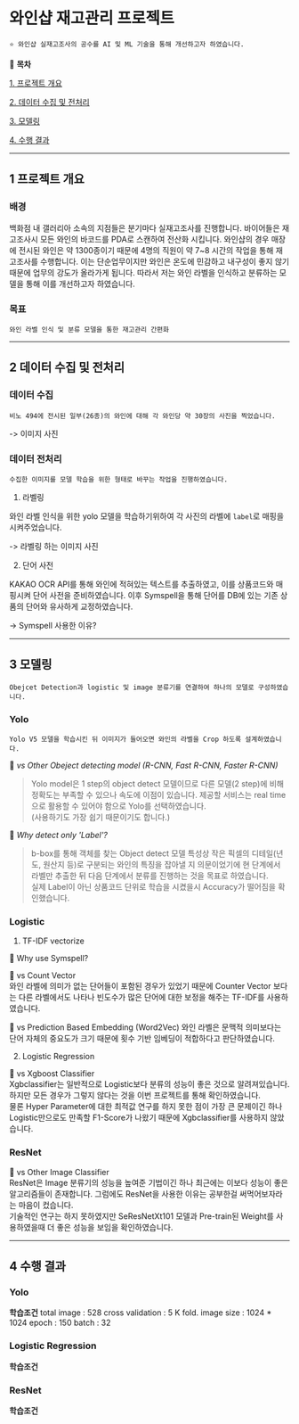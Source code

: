 # 와인샵 재고관리 프로젝트
 

    ⭐ 와인샵 실재고조사의 공수를 AI 및 ML 기술을 통해 개선하고자 하였습니다.

 

📖 **목차**

 

[1. 프로젝트 개요](#1-프로젝트-개요)

 

[2. 데이터 수집 및 전처리](#2-데이터-수집-및-전처리)

 

[3. 모델링](#3-모델링)

 

[4. 수행 결과](#4-수행-결과)

***

## 1 프로젝트 개요

 

### 배경

 

백화점 내 갤러리아 소속의 지점들은 분기마다 실재고조사를 진행합니다. 바이어들은 재고조사시 모든 와인의 바코드를 PDA로 스캔하여 전산화 시킵니다. 와인샵의 경우 매장에 전시된 와인은 약 1300종이기 때문에 4명의 직원이 약 7~8 시간의 작업을 통해  재고조사를 수행합니다. 이는 단순업무이지만 와인은 온도에 민감하고 내구성이 좋지 않기 때문에 업무의 강도가 올라가게 됩니다. 따라서 저는 와인 라벨을 인식하고 분류하는 모델을 통해 이를 개선하고자 하였습니다.

 

### 목표

 

    와인 라벨 인식 및 분류 모델을 통한 재고관리 간편화

 

***

## 2 데이터 수집 및 전처리

 

### 데이터 수집

 

    비노 494에 전시된 일부(26종)의 와인에 대해 각 와인당 약 30장의 사진을 찍었습니다.

 

-> 이미지 사진

 

### 데이터 전처리

 

    수집한 이미지를 모델 학습을 위한 형태로 바꾸는 작업을 진행하였습니다.

 

1. 라벨링

와인 라벨 인식을 위한 yolo 모델을 학습하기위하여 각 사진의 라벨에 `label`로 매핑을 시켜주었습니다.

 

-> 라벨링 하는 이미지 사진

 

2. 단어 사전

KAKAO OCR API를 통해 와인에 적혀있는 텍스트를 추출하였고, 이를 상품코드와 매핑시켜 단어 사전을 준비하였습니다. 이후 Symspell을 통해 단어를 DB에 있는 기존 상품의 단어와 유사하게 교정하였습니다.

 

-> Symspell 사용한 이유?

 

***

## 3 모델링

 

    Obejcet Detection과 logistic 및 image 분류기를 연결하여 하나의 모델로 구성하였습니다.

 

### Yolo

    Yolo V5 모델을 학습시킨 뒤 이미지가 들어오면 와인의 라벨을 Crop 하도록 설계하였습니다.
 
📌 *vs Other Obeject detecting model (R-CNN, Fast R-CNN, Faster R-CNN)*   

> Yolo model은 1 step의 object detect 모델이므로 다른 모델(2 step)에 비해 정확도는 부족할 수 있으나 속도에 이점이 있습니다.
> 제공할 서비스는 real time으로 활용할 수 있어야 함으로 Yolo를 선택하였습니다.   
> (사용하기도 가장 쉽기 때문이기도 합니다.)

 
📌 *Why detect only 'Label'?*   

>b-box를 통해 객체를 찾는 Object detect 모델 특성상 작은 픽셀의 디테일(년도, 원산지 등)로 구분되는 와인의 특징을 잡아낼 지 의문이었기에 현 단계에서 라벨만 추출한 뒤 다음 단계에서 분류를 진행하는 것을 목표로 하였습니다.   
>실제 Label이 아닌 상품코드 단위로 학습을 시켰을시 Accuracy가 떨어짐을 확인했습니다.

### Logistic

1. TF-IDF vectorize

📌 Why use Symspell?


📌 vs Count Vector   
와인 라벨에 의미가 없는 단어들이 포함된 경우가 있었기 때문에 Counter Vector 보다는 다른 라벨에서도 나타나 빈도수가 많은 단어에 대한 보정을 해주는 TF-IDF를 사용하였습니다.

📌 vs Prediction Based Embedding (Word2Vec)
와인 라벨은 문맥적 의미보다는 단어 자체의 중요도가 크기 때문에 횟수 기반 임베딩이 적합하다고 판단하였습니다.

2. Logistic Regression

📌  vs Xgboost Classifier   
Xgbclassifier는 일반적으로 Logistic보다 분류의 성능이 좋은 것으로 알려져있습니다. 하지만 모든 경우가 그렇지 않다는 것을 이번 프로젝트를 통해 확인하였습니다.   
물론 Hyper Parameter에 대한 최적값 연구를 하지 못한 점이 가장 큰 문제이긴 하나 Logistic만으로도 만족할 F1-Score가 나왔기 때문에 Xgbclassifier를 사용하지 않았습니다.

### ResNet

📌 vs Other Image Classifier   
ResNet은 Image 분류기의 성능을 높여준 기법이긴 하나 최근에는 이보다 성능이 좋은 알고리즘들이 존재합니다. 그럼에도 ResNet을 사용한 이유는 공부한걸 써먹어보자라는 마음이 컸습니다.   
기술적인 연구는 하지 못하였지만 SeResNetXt101 모델과 Pre-train된 Weight를 사용하였을때 더 좋은 성능을 보임을 확인하였습니다.   

***

## 4 수행 결과

### Yolo

**학습조건**
total image : 528
cross validation : 5 K fold.
image size : 1024 * 1024
epoch : 150
batch : 32


### Logistic Regression

**학습조건**

### ResNet

**학습조건**
